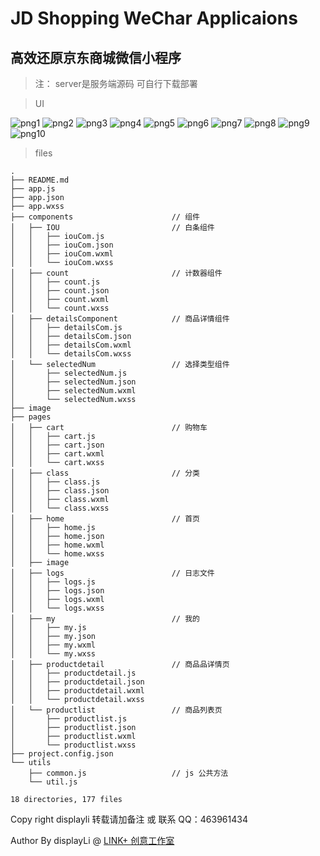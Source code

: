 # JD Shopping WeChar Applicaions

## 高效还原京东商城微信小程序

> 注： server是服务端源码 可自行下载部署


> UI

![png1](./lookImg/1.png)
![png2](./lookImg/2.png)
![png3](./lookImg/3.png)
![png4](./lookImg/4.png)
![png5](./lookImg/5.png)
![png6](./lookImg/6.png)
![png7](./lookImg/7.png)
![png8](./lookImg/8.png)
![png9](./lookImg/9.png)
![png10](./lookImg/10.png)

> files

```
.
├── README.md
├── app.js
├── app.json
├── app.wxss
├── components 						// 组件
│   ├── IOU							// 白条组件
│   │   ├── iouCom.js
│   │   ├── iouCom.json
│   │   ├── iouCom.wxml
│   │   └── iouCom.wxss
│   ├── count						// 计数器组件
│   │   ├── count.js
│   │   ├── count.json
│   │   ├── count.wxml
│   │   └── count.wxss
│   ├── detailsComponent			// 商品详情组件
│   │   ├── detailsCom.js
│   │   ├── detailsCom.json
│   │   ├── detailsCom.wxml
│   │   └── detailsCom.wxss
│   └── selectedNum					// 选择类型组件
│       ├── selectedNum.js
│       ├── selectedNum.json
│       ├── selectedNum.wxml
│       └── selectedNum.wxss
├── image
├── pages
│   ├── cart						// 购物车
│   │   ├── cart.js
│   │   ├── cart.json
│   │   ├── cart.wxml
│   │   └── cart.wxss
│   ├── class						// 分类
│   │   ├── class.js
│   │   ├── class.json
│   │   ├── class.wxml
│   │   └── class.wxss
│   ├── home						// 首页
│   │   ├── home.js
│   │   ├── home.json
│   │   ├── home.wxml
│   │   └── home.wxss
│   ├── image
│   ├── logs						// 日志文件
│   │   ├── logs.js
│   │   ├── logs.json
│   │   ├── logs.wxml
│   │   └── logs.wxss
│   ├── my							// 我的				
│   │   ├── my.js
│   │   ├── my.json
│   │   ├── my.wxml
│   │   └── my.wxss
│   ├── productdetail				// 商品品详情页
│   │   ├── productdetail.js
│   │   ├── productdetail.json
│   │   ├── productdetail.wxml
│   │   └── productdetail.wxss
│   └── productlist					// 商品列表页
│       ├── productlist.js
│       ├── productlist.json
│       ├── productlist.wxml
│       └── productlist.wxss
├── project.config.json
└── utils
    ├── common.js 					// js 公共方法
    └── util.js

18 directories, 177 files

```

Copy right displayli 转载请加备注 或 联系 QQ：463961434

Author By displayLi @ [LINK+ 创意工作室 ](http://www.link97.com "LINK Create Studio")
